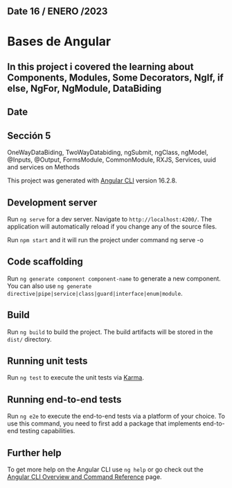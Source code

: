 ## Date 16 / ENERO /2023

# Bases de Angular
## In this project i covered the learning about Components, Modules, Some Decorators, NgIf, if else, NgFor, NgModule, DataBiding

## Date 
## Sección 5
OneWayDataBiding, TwoWayDatabiding, ngSubmit, ngClass, ngModel, @Inputs, @Output, FormsModule, CommonModule, RXJS, Services, uuid and services on Methods

This project was generated with [Angular CLI](https://github.com/angular/angular-cli) version 16.2.8.

## Development server

Run `ng serve` for a dev server. Navigate to `http://localhost:4200/`. The application will automatically reload if you change any of the source files.

Run `npm start` and it will run the project under command ng serve -o

## Code scaffolding

Run `ng generate component component-name` to generate a new component. You can also use `ng generate directive|pipe|service|class|guard|interface|enum|module`.

## Build

Run `ng build` to build the project. The build artifacts will be stored in the `dist/` directory.

## Running unit tests

Run `ng test` to execute the unit tests via [Karma](https://karma-runner.github.io).

## Running end-to-end tests

Run `ng e2e` to execute the end-to-end tests via a platform of your choice. To use this command, you need to first add a package that implements end-to-end testing capabilities.

## Further help


To get more help on the Angular CLI use `ng help` or go check out the [Angular CLI Overview and Command Reference](https://angular.io/cli) page.
